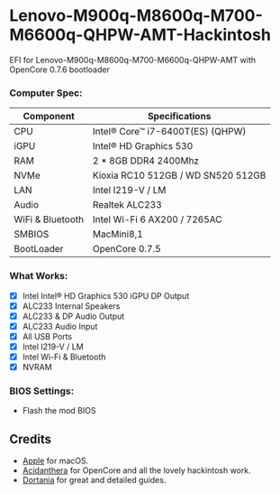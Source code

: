 # Lenovo-M900q-M8600q-M700-M6600q-QHPW-AMT-Hackintosh
EFI for Lenovo-M900q-M8600q-M700-M6600q-QHPW-AMT with OpenCore 0.7.6 bootloader  

### Computer Spec:

| Component        | Specifications                         |
| ---------------- | ---------------------------------------|
| CPU              | Intel® Core™ i7-6400T(ES) (QHPW)       |
| iGPU             | Intel® HD Graphics 530                 |
| RAM              | 2 * 8GB DDR4 2400Mhz                   |
| NVMe             | Kioxia RC10 512GB / WD SN520 512GB     |
| LAN              | Intel I219-V / LM                      |
| Audio            | Realtek ALC233                         |
| WiFi & Bluetooth | Intel Wi-Fi 6 AX200 / 7265AC           |
| SMBIOS           | MacMini8,1                             |
| BootLoader       | OpenCore 0.7.5                         |

### What Works:

- [x] Intel Intel® HD Graphics 530 iGPU DP Output
- [x] ALC233 Internal Speakers
- [x] ALC233 & DP Audio Output
- [x] ALC233 Audio Input
- [x] All USB Ports
- [x] Intel I219-V / LM
- [x] Intel Wi-Fi & Bluetooth
- [x] NVRAM

### BIOS Settings:

* Flash the mod BIOS 

## Credits

- [Apple](https://apple.com) for macOS.
- [Acidanthera](https://github.com/acidanthera) for OpenCore and all the lovely hackintosh work.
- [Dortania](https://github.com/dortania) for great and detailed guides.
